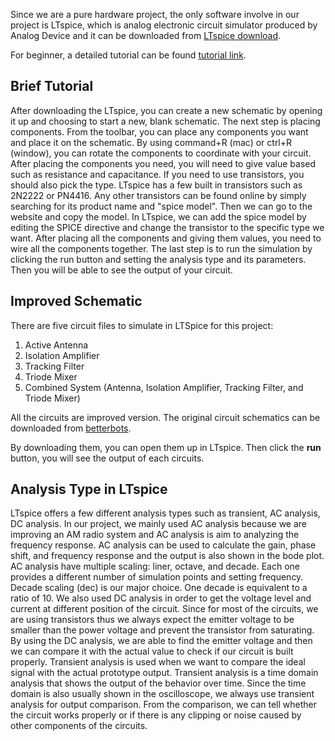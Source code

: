 Since we are a pure hardware project, the only software involve in our project is LTspice, which is analog electronic circuit simulator produced by Analog Device and it can be downloaded from [LTspice download](https://www.analog.com/en/design-center/design-tools-and-calculators/ltspice-simulator.html).

For beginner, a detailed tutorial can be found [tutorial link](https://www.analog.com/en/education/education-library/videos/video-series/ltspice-getting-started-tutorial.html).

## Brief Tutorial
After downloading the LTspice, you can create a new schematic by opening it up and choosing to start a new, blank schematic. The next step is placing components. From the toolbar, you can place any components you want and place it on the schematic. By using command+R (mac) or ctrl+R (window), you can rotate the components to coordinate with your circuit. After placing the components you need, you will need to give value based such as resistance and capacitance. If you need to use transistors, you should also pick the type. LTspice has a few built in transistors such as 2N2222 or PN4416. Any other transistors can be found online by simply searching for its product name and "spice model". Then we can go to the website and copy the model. In LTspice, we can add the spice model by editing the SPICE directive and change the transistor to the specific type we want. After placing all the components and giving them values, you need to wire all the components together. The last step is to run the simulation by clicking the run button and setting the analysis type and its parameters. Then you will be able to see the output of your circuit.

## Improved Schematic
There are five circuit files to simulate in LTSpice for this project:

1. Active Antenna
2. Isolation Amplifier
3. Tracking Filter
4. Triode Mixer
5. Combined System (Antenna, Isolation Amplifier, Tracking Filter, and Triode Mixer)

All the circuits are improved version. The original circuit schematics can be downloaded from [betterbots](http://www.betterbots.com/). 

By downloading them, you can open them up in LTspice. Then click the **run** button, you will see the output of each circuits. 

## Analysis Type in LTspice
LTspice offers a few different analysis types such as transient, AC analysis, DC analysis. In our project, we mainly used AC analysis because we are improving an AM radio system and AC analysis is aim to analyzing the frequency response. AC analysis can be used to calculate the gain, phase shift, and frequency response and the output is also shown in the bode plot. AC analysis have multiple scaling: liner, octave, and decade. Each one provides a different number of simulation points and setting frequency. Decade scaling (dec) is our major choice. One decade is equivalent to a ratio of 10. We also used DC analysis in order to get the voltage level and current at different position of the circuit. Since for most of the circuits, we are using transistors thus we always expect the emitter voltage to be smaller than the power voltage and prevent the transistor from saturating. By using the DC analysis, we are able to find the emitter voltage and then we can compare it with the actual value to check if our circuit is built properly. Transient analysis is used when we want to compare the ideal signal with the actual prototype output. Transient analysis is a time domain analysis that shows the output of the behavior over time. Since the time domain is also usually shown in the oscilloscope, we always use transient analysis for output comparison. From the comparison, we can tell whether the circuit works properly or if there is any clipping or noise caused by other components of the circuits.

